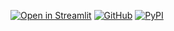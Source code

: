 [![Open in Streamlit][share_badge]][share_link] [![GitHub][github_badge]][github_link] [![PyPI][pypi_badge]][pypi_link]

[share_badge]: https://static.streamlit.io/badges/streamlit_badge_black_white.svg
[share_link]: https://share.streamlit.io/okld/streamlit-discourse-demo/main/app.py

[github_badge]: https://badgen.net/badge/icon/GitHub?icon=github&color=black&label
[github_link]: https://github.com/okld/streamlit-discourse

[pypi_badge]: https://badgen.net/pypi/v/streamlit-discourse?icon=pypi&color=black&label
[pypi_link]: https://pypi.org/project/streamlit-discourse
